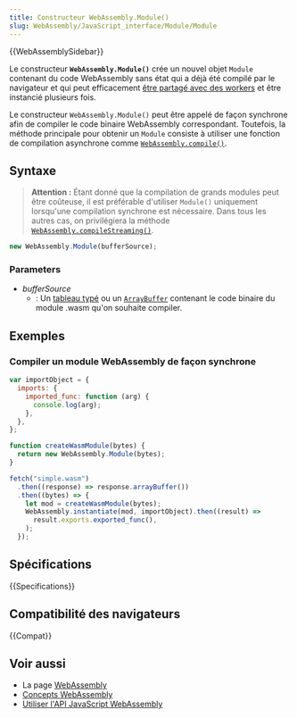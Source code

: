```yaml
---
title: Constructeur WebAssembly.Module()
slug: WebAssembly/JavaScript_interface/Module/Module
---
```


{{WebAssemblySidebar}}

Le constructeur **`WebAssembly.Module()`** crée un nouvel objet `Module` contenant du code WebAssembly sans état qui a déjà été compilé par le navigateur et qui peut efficacement [être partagé avec des workers](/fr/docs/Web/API/Worker/postMessage) et être instancié plusieurs fois.

Le constructeur `WebAssembly.Module()` peut être appelé de façon synchrone afin de compiler le code binaire WebAssembly correspondant. Toutefois, la méthode principale pour obtenir un `Module` consiste à utiliser une fonction de compilation asynchrone comme [`WebAssembly.compile()`](/fr/docs/Web/JavaScript/Reference/Global_Objects/WebAssembly/compile).

## Syntaxe

> **Attention :** Étant donné que la compilation de grands modules peut être coûteuse, il est préférable d'utiliser `Module()` uniquement lorsqu'une compilation synchrone est nécessaire. Dans tous les autres cas, on privilégiera la méthode [`WebAssembly.compileStreaming()`](/fr/docs/Web/JavaScript/Reference/Global_Objects/WebAssembly/compileStreaming).

```js
new WebAssembly.Module(bufferSource);
```

### Parameters

- _bufferSource_
  - : Un [tableau typé](/fr/docs/Web/JavaScript/Typed_arrays) ou un [`ArrayBuffer`](/fr/docs/Web/JavaScript/Reference/Global_Objects/ArrayBuffer) contenant le code binaire du module .wasm qu'on souhaite compiler.

## Exemples

### Compiler un module WebAssembly de façon synchrone

```js
var importObject = {
  imports: {
    imported_func: function (arg) {
      console.log(arg);
    },
  },
};

function createWasmModule(bytes) {
  return new WebAssembly.Module(bytes);
}

fetch("simple.wasm")
  .then((response) => response.arrayBuffer())
  .then((bytes) => {
    let mod = createWasmModule(bytes);
    WebAssembly.instantiate(mod, importObject).then((result) =>
      result.exports.exported_func(),
    );
  });
```

## Spécifications

{{Specifications}}

## Compatibilité des navigateurs

{{Compat}}

## Voir aussi

- La page [WebAssembly](/fr/docs/WebAssembly)
- [Concepts WebAssembly](/fr/docs/WebAssembly/Concepts)
- [Utiliser l'API JavaScript WebAssembly](/fr/docs/WebAssembly/Using_the_JavaScript_API)
